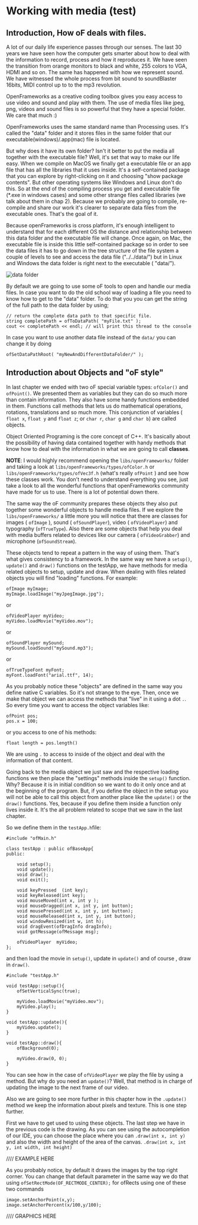 # Working with media (test)

## Introduction, How oF deals with files. 
A lot of our daily life experience passes through our senses. 
The last 30 years we have seen how the computer gets smarter about how to deal with the information to record, process and how it reproduces it. We have seen the transition from orange monitors to black and white, 255 colors to VGA, HDMI and so on. The same has happened with how we represent sound. We have witnessed the whole process from bit sound to soundBlaster 16bits, MIDI control up to to the mp3 revolution.

OpenFrameworks as a creative coding toolbox gives you easy access to use video and sound and play with them. The use of media files like jpeg, png, videos and sound files is so powerful that they have a special folder. We care that much :)

OpenFrameworks uses the same standard name than Processing uses. It's called the "data" folder and it stores files in the same folder that our executable(windows)/.app(mac) file is located. 

But why does it have its own folder? Isn't it better to put the media all together with the executable file? Well, it's set that way to make our life easy. When we compile on MacOS we finally get a executable file or an app file that has all the libraries that it uses inside. It's a self-contained package that you can explore by right-clicking on it and choosing "show package contents". But other operating systems like Windows and Linux don't do this. So at the end of the compiling process you get and executable file (*.exe in windows cases) and some other strange files called libraries (we talk about them in chap 2).
Because we probably are going to compile, re-compile and share our work it's clearer to separate data files from the executable ones. That's the goal of it.

Because openFrameworks is cross platform, it's enough intelligent to understand that for each different OS the distance and relationship between this data folder and the executable file will change. Once again, on Mac, the executable file is inside this little self-contained package so in order to see the data files it has to go down in the tree structure of the file system a couple of levels to see and access the data file ("../../data/") but in Linux and Windows the data folder is right next to the executable ( "data/").

![data folder](https://raw.github.com/ofZach/ofDocs/c704d3c39337240e5dc19c92679b87f0a45e93ec/img/chapter06/data_folder.jpg)

By default we are going to use some oF tools to open and handle our media files. In case you want to do the old school way of loading a file you need to know how to get to the "data" folder. To do that you you can get the string of the full path to the data folder by using;

	// return the complete data path to that specific file.
	string completePath = ofToDataPath( "myFile.txt" ); 
	cout << completePath << endl; // will print this thread to the console
	
	
In case you want to use another data file instead of the ```data/``` you can change it by doing 


	ofSetDataPathRoot( "myNewAndDifferentDataFolder/" );



## Introduction about Objects and "oF style"
In last chapter we ended with two oF special variable types: ```ofColor()``` and ```ofPoint()```. We presented them as variables but they can do so much more than contain information. They also have some handy functions embedded in them. Functions call methods that lets us do mathematical operations, rotations, translations and so much more. This conjunction of variables ( ```float x```, ```float y``` and ```float z```; or ```char r```, ```char g``` and ```char b```) are called objects. 

Object Oriented Programing is the core concept of C++. It's basically about the possibility of having data contained together with handy methods that know how to deal with the information in what we are going to call **classes**. 

**NOTE**: I would highly recommend opening the ```libs/openFrameworks/``` folder and taking a look at ```libs/openFrameworks/types/ofColor.h``` or ```libs/openFrameworks/types/ofVec3f.h``` (what's really ```ofPoint``` ) and see how these classes work. You don't need to understand everything you see, just take a look to all the wonderful functions that openFrameworks community have made for us to use. There is a lot of potential down there.

The same way the oF community prepares these objects they also put together some wonderful objects to handle media files. If we explore the ```libs/openFrameworks/``` a little more you will notice that there are classes for images ( ```ofImage``` ), sound ( ```ofSoundPlayer```), video ( ```ofVideoPlayer```) and typography (```ofTrueType```). Also there are some objects that help you deal with media buffers related to devices like our camera ( ```ofVideoGrabber```) and microphone (```ofSoundStream```).

These objects tend to repeat a pattern in the way of using them. That's what gives consistency to a framework. In the same way we have a ```setup()```, ```update()``` and ```draw()``` functions on the testApp, we have methods for media related objects to setup, update and draw. When dealing with files related objects you will find "loading" functions. For example:


	ofImage myImage;
	myImage.loadImage("myJpegImage.jpg");


or


	ofVideoPlayer myVideo;
	myVideo.loadMovie("myVideo.mov");

	
or 


	ofSoundPlayer mySound;
    mySound.loadSound("mySound.mp3");

    
or


	ofTrueTypeFont myFont;
    myFont.loadFont("arial.ttf", 14);
    

As you probably notice these "objects" are defined in the same way you define native C variables. So it's not strange to the eye. Then, once we make that object we can access the methods that "live" in it using a dot ```.```. So every time you want to access the object variables like:


	ofPoint pos;
	pos.x = 100;
	
	
or you access to one of his methods:


	float length = pos.length()
	

We are using ```.``` to access to inside of the object and deal with the information of that content.

Going back to the media object we just saw and the respective loading functions we then place the "settings" methods inside the ```setup()``` function. Why? Because it is in initial condition so we want to do it only once and at the beginning of the program. But, if you define the object in the setup you will not be able to call this object from another place like the ```update()``` or the ```draw()``` functions. Yes, because if you define them inside a function only lives inside it. It's the all problem related to scope that we saw in the last chapter. 

So we define them in the ```testApp.h```file:


	#include "ofMain.h"

	class testApp : public ofBaseApp{
	public:
    
    	void setup();
    	void update();
    	void draw();
    	void exit();

    	void keyPressed  (int key);
    	void keyReleased(int key);
    	void mouseMoved(int x, int y );
    	void mouseDragged(int x, int y, int button);
    	void mousePressed(int x, int y, int button);
    	void mouseReleased(int x, int y, int button);
    	void windowResized(int w, int h);
    	void dragEvent(ofDragInfo dragInfo);
    	void gotMessage(ofMessage msg);
    
    	ofVideoPlayer  myVideo;
	};
	

and then load the movie in ```setup()```, update in ```update()``` and of course , draw in ```draw()```.


	#include "testApp.h"

	void testApp::setup(){
    	ofSetVerticalSync(true);
    	
    	myVideo.loadMovie("myVideo.mov");
    	myVideo.play();
	}
	
	void testApp::update(){
    	myVideo.update();
	}
	
	void testApp::draw(){
    	ofBackground(0);
    
    	myVideo.draw(0, 0);
	}


You can see how in the case of ```ofVideoPlayer``` we play the file by using a method. But why do you need an ```update()```?  Well, that method is in charge of updating the image to the  next frame of our video. 

Also we are going to see more further in this chapter how in the ```.update()``` method we keep the information about pixels and texture. This is one step further.

First we have to get used to using these objects. The last step we have in the previous code is the drawing. As you can see using the autocompletion of our IDE, you can choose the place where you can ```.draw(int x, int y)``` and also the width and height of the area of the canvas.  ```.draw(int x, int y, int width, int height)```

//// EXAMPLE HERE

As you probably notice, by default it draws the images by the top right corner. You can change that default parameter in the same way we do that using ```ofSetRectMode(OF_RECTMODE_CENTER);``` for ofRects using one of these two commands


	image.setAnchorPoint(x,y); 
	image.setAnchorPercent(x/100,y/100); 

 
//// GRAPHICS HERE

